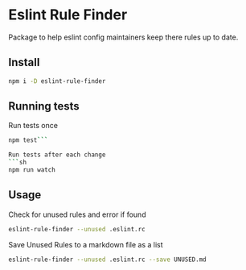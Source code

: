 # Eslint Rule Finder

Package to help eslint config maintainers keep there rules up to date.

## Install

```sh
npm i -D eslint-rule-finder
```
## Running tests

Run tests once
```sh
npm test```

Run tests after each change
```sh
npm run watch
```

## Usage

Check for unused rules and error if found

```sh
eslint-rule-finder --unused .eslint.rc
```

Save Unused Rules to a markdown file as a list

```sh
eslint-rule-finder --unused .eslint.rc --save UNUSED.md
```
